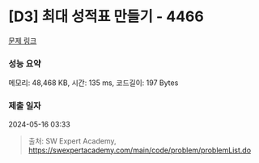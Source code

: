 # [D3] 최대 성적표 만들기 - 4466 

[문제 링크](https://swexpertacademy.com/main/code/problem/problemDetail.do?contestProbId=AWOUfCJ6qVMDFAWg) 

### 성능 요약

메모리: 48,468 KB, 시간: 135 ms, 코드길이: 197 Bytes

### 제출 일자

2024-05-16 03:33



> 출처: SW Expert Academy, https://swexpertacademy.com/main/code/problem/problemList.do